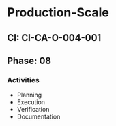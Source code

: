 # Production-Scale

## CI: CI-CA-O-004-001
## Phase: 08

### Activities
- Planning
- Execution
- Verification
- Documentation
